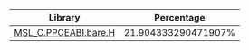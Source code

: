 | Library | Percentage |
| ------------- | ------------- |
| [MSL_C.PPCEABI.bare.H](https://github.com/shibbo/Petari/blob/master/libs/MSL_C/docs/lib/MSL_C.PPCEABI.bare.H.md) | 21.904333290471907% |
